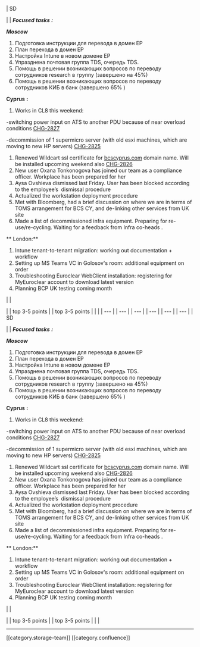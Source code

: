 





| SD

 | 
|  **_Focused_**  **_tasks_**  **_:_** 

 **_Moscow_** 


1. Подготовка инструкции для перевода в домен EP
1. План перехода в домен EP
1. Настройка Intune в новом домене EP
1. Упразднена почтовая группа TDS, очередь TDS.
1. Помощь в решении возникающих вопросов по переводу сотрудников research в группу (завершено на 45%)
1. Помощь в решении возникающих вопросов по переводу сотрудников КИБ в банк (завершено 65% )

 **Cyprus**  **:** 


1. Works in CL8 this weekend:

-switching power input on ATS to another PDU because of near overload conditions [CHG-2827](http://jira/browse/CHG-2827)

-decommission of 1 supermicro server (with old esxi machines, which are moving to new HP servers) [CHG-2825](http://jira/browse/CHG-2825)


1. Renewed Wildcart ssl certificate for [bcscyprus.com](http://bcscyprus.com) domain name. Will be installed upcoming weekend also [CHG-2826](http://jira/browse/CHG-2826)
1. New user Oxana Tonkonogova has joined our team as a compliance officer. Workplace has been prepared for her
1. Aysa Ovshieva dismissed last Friday. User has been blocked according to the employee’s  dismissal procedure
1. Actualized the workstation deployment procedure
1. Met with Bloomberg, had a brief discussion on where we are in terms of TOMS arrangement for BCS CY, and de-linking other services from UK site
1. Made a list of decommissioned infra equipment. Preparing for re-use/re-cycling. Waiting for a feedback from Infra co-heads .

 ** London:** 


1. Intune tenant-to-tenant migration: working out documentation + workflow
1. Setting up MS Teams VC in Golosov's room: additional equipment on order
1. Troubleshooting Euroclear WebClient installation: registering for MyEuroclear account to download latest version
1. Planning BCP UK testing coming month



 | 
| 

 | 
| top 3-5 points | 
| top 3-5 points | 
|  | 
|  --- | 
|  --- | 
|  --- | 
|  --- | 
|  --- | 
|  --- | 
| SD

 | 
|  **_Focused_**  **_tasks_**  **_:_** 

 **_Moscow_** 


1. Подготовка инструкции для перевода в домен EP
1. План перехода в домен EP
1. Настройка Intune в новом домене EP
1. Упразднена почтовая группа TDS, очередь TDS.
1. Помощь в решении возникающих вопросов по переводу сотрудников research в группу (завершено на 45%)
1. Помощь в решении возникающих вопросов по переводу сотрудников КИБ в банк (завершено 65% )

 **Cyprus**  **:** 


1. Works in CL8 this weekend:

-switching power input on ATS to another PDU because of near overload conditions [CHG-2827](http://jira/browse/CHG-2827)

-decommission of 1 supermicro server (with old esxi machines, which are moving to new HP servers) [CHG-2825](http://jira/browse/CHG-2825)


1. Renewed Wildcart ssl certificate for [bcscyprus.com](http://bcscyprus.com) domain name. Will be installed upcoming weekend also [CHG-2826](http://jira/browse/CHG-2826)
1. New user Oxana Tonkonogova has joined our team as a compliance officer. Workplace has been prepared for her
1. Aysa Ovshieva dismissed last Friday. User has been blocked according to the employee’s  dismissal procedure
1. Actualized the workstation deployment procedure
1. Met with Bloomberg, had a brief discussion on where we are in terms of TOMS arrangement for BCS CY, and de-linking other services from UK site
1. Made a list of decommissioned infra equipment. Preparing for re-use/re-cycling. Waiting for a feedback from Infra co-heads .

 ** London:** 


1. Intune tenant-to-tenant migration: working out documentation + workflow
1. Setting up MS Teams VC in Golosov's room: additional equipment on order
1. Troubleshooting Euroclear WebClient installation: registering for MyEuroclear account to download latest version
1. Planning BCP UK testing coming month



 | 
| 

 | 
| top 3-5 points | 
| top 3-5 points | 
|  | 







*****

[[category.storage-team]] 
[[category.confluence]] 

